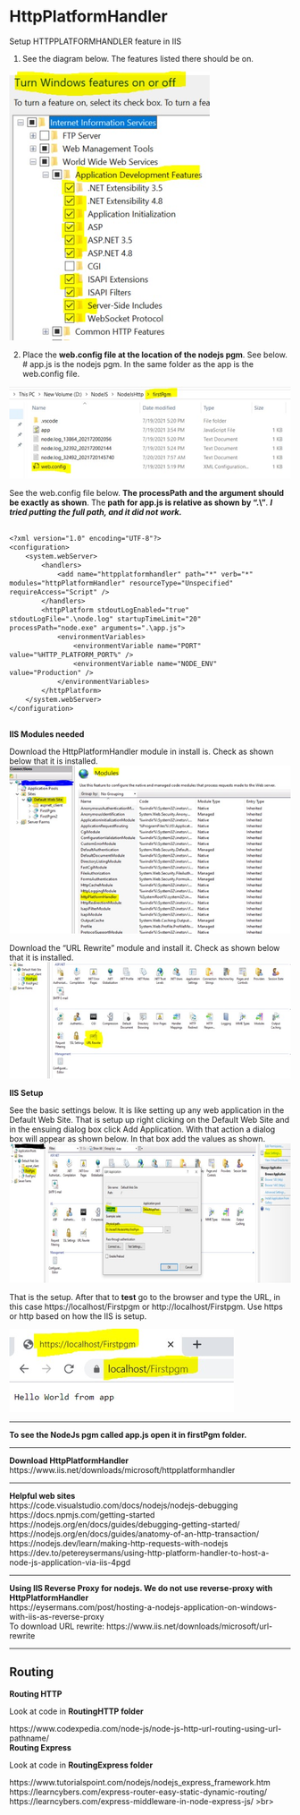 # HttpPlatformHandler
Setup HTTPPLATFORMHANDLER feature in IIS

1.	See the diagram below. The features listed there should be on.
 
![Alt text](img/img1.jpg?raw=true "Title")








2.	Place the <b>web.config file at the location of the nodejs pgm</b>. See below.
<br> #	app.js is the nodejs pgm. In the same folder as the app is the web.config file.
 
 ![Alt text](img/img2.jpg?raw=true "Title")

See the web.config file below. <b>The processPath and the argument should be exactly as shown</b>. The <b>path for app.js is relative as shown by “.\”</b>. <b><I>I tried putting the full path, and it did not work.</I></b>

<pre>
<code>
&lt?xml version="1.0" encoding="UTF-8"?&gt
&ltconfiguration&gt
    &ltsystem.webServer&gt
        &lthandlers&gt
            &ltadd name="httpplatformhandler" path="*" verb="*" modules="httpPlatformHandler" resourceType="Unspecified" requireAccess="Script" /&gt
        &lt/handlers&gt
        &lthttpPlatform stdoutLogEnabled="true" stdoutLogFile=".\node.log" startupTimeLimit="20" processPath="node.exe" arguments=".\app.js"&gt
            &ltenvironmentVariables&gt
                &ltenvironmentVariable name="PORT" value="%HTTP_PLATFORM_PORT%" /&gt
                &ltenvironmentVariable name="NODE_ENV" value="Production" /&gt
            &lt/environmentVariables&gt            
        &lt/httpPlatform&gt
    &lt/system.webServer&gt
&lt/configuration&gt
</code>
</pre>








<b>IIS Modules needed</b>

Download the HttpPlatformHandler module in install is. Check as shown below that it is installed.
![Alt text](img/img3.jpg?raw=true "Title")
 

Download the “URL Rewrite” module and install it. Check as shown below that it is installed.
 ![Alt text](img/img4.jpg?raw=true "Title")




<b>IIS Setup</b>

See the basic settings below. It is like setting up any web application in the Default Web Site. That is setup up right clicking on the Default Web Site and in the ensuing dialog box click Add Application. With that action a dialog box will appear as shown below. In that box add the values as shown.
![Alt text](img/img5.jpg?raw=true "Title")
 



That is the setup. After that to <b>test</b> go to the browser and type the URL, in this case https://localhost/Firstpgm or http://localhost/Firstpgm. Use https or http based on how the IIS is setup.

![Alt text](img/img6.jpg?raw=true "Title")
<hr>	
<b>To see the NodeJs pgm called app.js open it in  firstPgm folder.</b>
<hr>
<b> Download HttpPlatformHandler </b><br>
https://www.iis.net/downloads/microsoft/httpplatformhandler<br>
<hr>
<b>Helpful web sites</b><br>
https://code.visualstudio.com/docs/nodejs/nodejs-debugging <br>
https://docs.npmjs.com/getting-started <br>
https://nodejs.org/en/docs/guides/debugging-getting-started/ <br>
https://nodejs.org/en/docs/guides/anatomy-of-an-http-transaction/ <br>
https://nodejs.dev/learn/making-http-requests-with-nodejs <br>
https://dev.to/petereysermans/using-http-platform-handler-to-host-a-node-js-application-via-iis-4pgd <br>
<hr>
<b>Using IIS Reverse Proxy for nodejs. We do not use reverse-proxy with HttpPlatformHandler</b><br>
https://eysermans.com/post/hosting-a-nodejs-application-on-windows-with-iis-as-reverse-proxy <br>
To download URL rewrite: https://www.iis.net/downloads/microsoft/url-rewrite <br>

<hr>
<h2> Routing</h2>
<b>Routing HTTP</b><br>
<p>Look at code in <b>RoutingHTTP folder</b></p>
https://www.codexpedia.com/node-js/node-js-http-url-routing-using-url-pathname/ <br>
<b>Routing Express</b><br>
<p>Look at code in <b>RoutingExpress folder</b></p>
https://www.tutorialspoint.com/nodejs/nodejs_express_framework.htm <br>
https://learncybers.com/express-router-easy-static-dynamic-routing/ <br>
https://learncybers.com/express-middleware-in-node-express-js/ >br>

